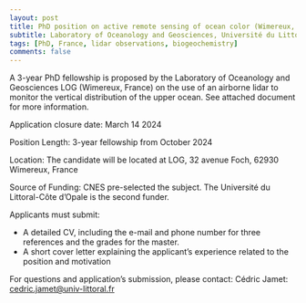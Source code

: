 ```yaml
---
layout: post
title: PhD position on active remote sensing of ocean color (Wimereux, France)
subtitle: Laboratory of Oceanology and Geosciences, Université du Littoral-Côte d’Opale
tags: [PhD, France, lidar observations, biogeochemistry]
comments: false
---
```

A 3-year PhD fellowship is proposed by the Laboratory of Oceanology and
Geosciences LOG (Wimereux, France) on the use of an airborne lidar to
monitor the vertical distribution of the upper ocean. See attached
document for more information.

Application closure date: March 14 2024

Position Length: 3-year fellowship from October 2024

Location: The candidate will be located at LOG, 32 avenue Foch, 62930 Wimereux, France

Source of Funding: CNES pre-selected the subject. The Université du Littoral-Côte d’Opale is the second funder.

Applicants must submit:
- A detailed CV, including the e-mail and phone number for three references and the grades for the master.
- A short cover letter explaining the applicant’s experience related to the position and motivation

For questions and application’s submission, please contact:
Cédric Jamet: cedric.jamet@univ-littoral.fr
